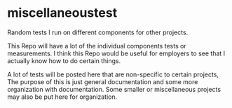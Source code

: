 # miscellaneoustest
Random tests I run on different components for other projects. 

This Repo will have a lot of the individual components tests or measurements. I think this Repo would be useful for employers to see that I actually know how to do certain things. 

A lot of tests will be posted here that are non-specific to certain projects, The purpose of this is just general documentation and some more organization with documentation.
Some smaller or miscellaneous projects may also be put here for organization. 
